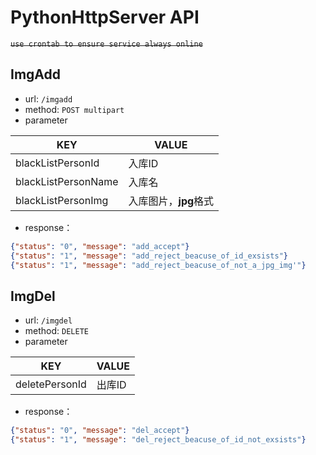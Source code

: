 # PythonHttpServer API

~~`use crontab to ensure service always online`~~

## ImgAdd

+ url: `/imgadd`
+ method: `POST multipart`
+ parameter

| KEY |VALUE |
| --- | --- |
| blackListPersonId | 入库ID |
| blackListPersonName | 入库名 |
| blackListPersonImg |  入库图片，**jpg**格式|

+ response：

```json
{"status": "0", "message": "add_accept"}
{"status": "1", "message": "add_reject_beacuse_of_id_exsists"}
{"status": "1", "message": "add_reject_beacuse_of_not_a_jpg_img'"}
```

## ImgDel
+ url: `/imgdel`
+ method: `DELETE`
+ parameter

| KEY |VALUE |
| --- | --- |
| deletePersonId | 出库ID |

+ response：

```json
{"status": "0", "message": "del_accept"}
{"status": "1", "message": "del_reject_beacuse_of_id_not_exsists"}
```
